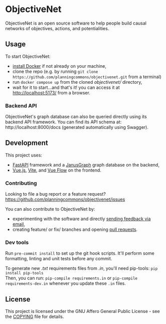 # ObjectiveNet

ObjectiveNet is an open source software to help people build causal networks of objectives, actions, and potentialities.

## Usage

To start ObjectiveNet:

- [install Docker](https://www.docker.com/get-started/) if not already on your machine,
- clone the repo (e.g. by running ```git clone https://github.com/planningcommons/objectivenet.git``` from a terminal)
- run ```docker compose up``` from the cloned *objectivenet/* directory,
- wait for it to start...and that's it! you can access it at [http://localhost:5173/](http://localhost:5173/) from a browser.


### Backend API

ObjectiveNet's graph database can also be queried directly using its backend API framework.
You can find its API schema at: http://localhost:8000/docs (generated automatically using Swagger).


## Development

This project uses:
- [FastAPI](https://fastapi.tiangolo.com/) framework and a [JanusGraph](https://janusgraph.org/) graph database on the backend,
- [Vue.js](https://vuejs.org/), [Vite](https://vite.dev/), and [Vue Flow](https://vueflow.dev/) on the frontend.


### Contributing

Looking to file a bug report or a feature request? https://github.com/planningcommons/objectivenet/issues

You can also contribute to ObjectiveNet by:
- experimenting with the software and directly [sending feedback via email](mario.morvan@ucl.ac.uk),
- creating feature/ or fix/ branches and opening [pull requests](https://github.com/planningcommons/objectivenet/pulls).


### Dev tools

Run `pre-commit install` to set up the git hook scripts. It'll perform some formatting, linting and unit tests before any commit.

To generate new *.txt* requirements files from *.in*, you'll need pip-tools: ```pip install pip-tools```<br>
Then, you can run: ```pip-compile requirements.in``` or ```pip-compile requirements-dev.in``` whenever you update these `.in` files.


## License

This project is licensed under the GNU Affero General Public License - see the [COPYING](COPYING) file for details.
